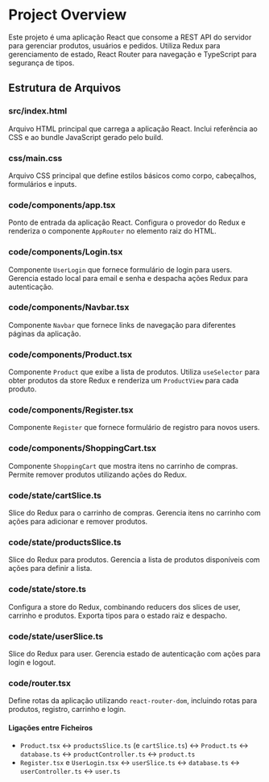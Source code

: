 # Project Overview
Este projeto é uma aplicação React que consome a REST API do servidor para gerenciar produtos, usuários e pedidos. Utiliza Redux para gerenciamento de estado, React Router para navegação e TypeScript para segurança de tipos.

## Estrutura de Arquivos

### src/index.html
Arquivo HTML principal que carrega a aplicação React. Inclui referência ao CSS e ao bundle JavaScript gerado pelo build.

### css/main.css
Arquivo CSS principal que define estilos básicos como corpo, cabeçalhos, formulários e inputs.

### code/components/app.tsx
Ponto de entrada da aplicação React. Configura o provedor do Redux e renderiza o componente `AppRouter` no elemento raiz do HTML.

### code/components/Login.tsx
Componente `UserLogin` que fornece formulário de login para users. Gerencia estado local para email e senha e despacha ações Redux para autenticação.

### code/components/Navbar.tsx
Componente `Navbar` que fornece links de navegação para diferentes páginas da aplicação.

### code/components/Product.tsx
Componente `Product` que exibe a lista de produtos. Utiliza `useSelector` para obter produtos da store Redux e renderiza um `ProductView` para cada produto.

### code/components/Register.tsx
Componente `Register` que fornece formulário de registro para novos users.

### code/components/ShoppingCart.tsx
Componente `ShoppingCart` que mostra itens no carrinho de compras. Permite remover produtos utilizando ações do Redux.

### code/state/cartSlice.ts
Slice do Redux para o carrinho de compras. Gerencia itens no carrinho com ações para adicionar e remover produtos.

### code/state/productsSlice.ts
Slice do Redux para produtos. Gerencia a lista de produtos disponíveis com ações para definir a lista.

### code/state/store.ts
Configura a store do Redux, combinando reducers dos slices de user, carrinho e produtos. Exporta tipos para o estado raiz e despacho.

### code/state/userSlice.ts
Slice do Redux para user. Gerencia estado de autenticação com ações para login e logout.

### code/router.tsx
Define rotas da aplicação utilizando `react-router-dom`, incluindo rotas para produtos, registro, carrinho e login.

#### Ligações entre Ficheiros
- `Product.tsx` ↔ `productsSlice.ts` (e `cartSlice.ts`) ↔ `Product.ts` ↔ `database.ts` ↔ `productController.ts` ↔ `product.ts`
- `Register.tsx` e `UserLogin.tsx` ↔ `userSlice.ts` ↔ `database.ts` ↔ `userController.ts` ↔ `user.ts`